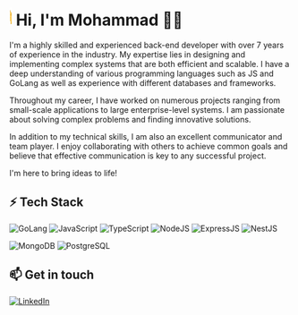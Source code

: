 # <img src="https://raw.githubusercontent.com/ABSphreak/ABSphreak/master/gifs/Hi.gif" height="32px" width="5px"> Hi, I'm Mohammad 👨‍💻

I'm a highly skilled and experienced back-end developer with over 7 years of experience in the industry. My expertise lies in designing and implementing complex systems that are both efficient and scalable. I have a deep understanding of various programming languages such as JS and GoLang as well as experience with different databases and frameworks.

Throughout my career, I have worked on numerous projects ranging from small-scale applications to large enterprise-level systems. I am passionate about solving complex problems and finding innovative solutions.

In addition to my technical skills, I am also an excellent communicator and team player. I enjoy collaborating with others to achieve common goals and believe that effective communication is key to any successful project.

I'm here to bring ideas to life!

## ⚡ Tech Stack

![GoLang](https://img.shields.io/badge/Go-007ACC?style=for-the-badge&logo=go&logoColor=white)
![JavaScript](https://img.shields.io/badge/JavaScript-F7DF1E?style=for-the-badge&logo=javascript&logoColor=black)
![TypeScript](https://img.shields.io/badge/TypeScript-007ACC?style=for-the-badge&logo=typescript&logoColor=white)
![NodeJS](https://img.shields.io/badge/Node.js-43853D?style=for-the-badge&logo=node.js&logoColor=white)
![ExpressJS](https://img.shields.io/badge/Express.js-404D59?style=for-the-badge)
![NestJS](https://img.shields.io/badge/nestjs%20-%23E0234E.svg?&style=for-the-badge&logo=nestjs&logoColor=white)

![MongoDB](https://img.shields.io/badge/MongoDB-4EA94B?style=for-the-badge&logo=mongodb&logoColor=white)
![PostgreSQL](https://img.shields.io/badge/PostgreSQL-316192?style=for-the-badge&logo=postgresql&logoColor=white)

## 📫 Get in touch
[![LinkedIn](https://img.shields.io/badge/LinkedIn-0077B5?style=for-the-badge&logo=linkedin&logoColor=white)](https://in.linkedin.com/in/reyhanidev)
